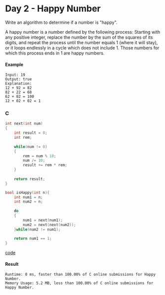 # Day 2 - Happy Number
Write an algorithm to determine if a number is "happy".

A happy number is a number defined by the following process: Starting with any positive integer, replace the number by the sum of the
squares of its digits, and repeat the process until the number equals 1 (where it will stay), or it loops endlessly in a cycle which
does not include 1. Those numbers for which this process ends in 1 are happy numbers.

#### Example 
```
Input: 19
Output: true
Explanation: 
12 + 92 = 82
82 + 22 = 68
62 + 82 = 100
12 + 02 + 02 = 1
```

### C
```C
int next(int num)
{
    int result = 0;
    int rem;
    
    while(num != 0)
    {
        rem = num % 10;
        num /= 10;
        result += rem * rem;
    }
    
    return result;
}

bool isHappy(int n){
    int num1 = n;
    int num2 = n;
    
    do
    {
        num1 = next(num1);
        num2 = next(next(num2));
    }while(num2 != num1);
    
    return num1 == 1;
}
```
[code](code/happyNumber.c)

#### Result
```
Runtime: 0 ms, faster than 100.00% of C online submissions for Happy Number.
Memory Usage: 5.2 MB, less than 100.00% of C online submissions for Happy Number.
```
